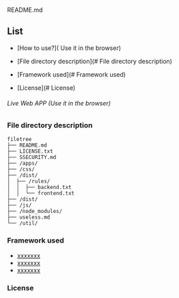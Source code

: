  README.md
 
## List

- [How to use?]( Use it in the browser)
 
- [File directory description](# File directory description)
- [Framework used](# Framework used)
- [License](# License)









###### Live Web APP (Use it in the browser)




### File directory description

```
filetree 
├── README.md
├── LICENSE.txt
├── SSECURITY.md
├── /apps/
├── /css/
├── /dist/
│  ├── /rules/
│  │  ├── backend.txt
│  │  └── frontend.txt
├── /dist/
├── /js/
├── /node_modules/
├── useless.md
└── /util/

```







### Framework used
- [xxxxxxx](https://getbootstrap.com)
- [xxxxxxx](https://jquery.com)
- [xxxxxxx](https://www.jointjs.com)













### License







<!-- links -->





